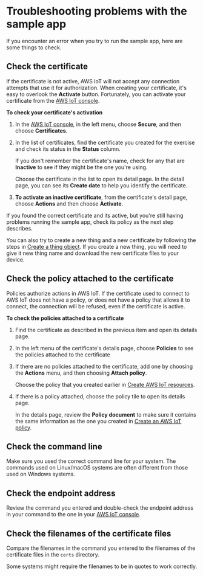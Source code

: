 # Troubleshooting problems with the sample app<a name="gs-device-troubleshoot"></a>

If you encounter an error when you try to run the sample app, here are some things to check\. 

## Check the certificate<a name="gs-device-ts-step-1"></a>

If the certificate is not active, AWS IoT will not accept any connection attempts that use it for authorization\. When creating your certificate, it's easy to overlook the **Activate** button\. Fortunately, you can activate your certificate from the [AWS IoT console](https://console.aws.amazon.com/iot/home)\.

**To check your certificate's activation**

1. In the [AWS IoT console](https://console.aws.amazon.com/iot/home), in the left menu, choose **Secure**, and then choose **Certificates**\.

1. In the list of certificates, find the certificate you created for the exercise and check its status in the **Status** column\.

   If you don't remember the certificate's name, check for any that are **Inactive** to see if they might be the one you're using\.

   Choose the certificate in the list to open its detail page\. In the detail page, you can see its **Create date** to help you identify the certificate\.

1. **To activate an inactive certificate**, from the certificate's detail page, choose **Actions** and then choose **Activate**\. 

If you found the correct certificate and its active, but you're still having problems running the sample app, check its policy as the next step describes\.

You can also try to create a new thing and a new certificate by following the steps in [Create a thing object](create-iot-resources.md#create-aws-thing)\. If you create a new thing, you will need to give it new thing name and download the new certificate files to your device\.

## Check the policy attached to the certificate<a name="gs-device-ts-step-2"></a>

Policies authorize actions in AWS IoT\. If the certificate used to connect to AWS IoT does not have a policy, or does not have a policy that allows it to connect, the connection will be refused, even if the certificate is active\.

**To check the policies attached to a certificate**

1. Find the certificate as described in the previous item and open its details page\.

1. In the left menu of the certificate's details page, choose **Policies** to see the policies attached to the certificate

1. If there are no policies attached to the certificate, add one by choosing the **Actions** menu, and then choosing **Attach policy**\. 

   Choose the policy that you created earlier in [Create AWS IoT resources](create-iot-resources.md)\.

1. If there is a policy attached, choose the policy tile to open its details page\.

   In the details page, review the **Policy document** to make sure it contains the same information as the one you created in [Create an AWS IoT policy](create-iot-resources.md#create-iot-policy)\.

## Check the command line<a name="gs-device-ts-step-3"></a>

Make sure you used the correct command line for your system\. The commands used on Linux/macOS systems are often different from those used on Windows systems\.

## Check the endpoint address<a name="gs-device-ts-step-4"></a>

Review the command you entered and double\-check the endpoint address in your command to the one in your [AWS IoT console](https://console.aws.amazon.com/iot/home)\.

## Check the filenames of the certificate files<a name="gs-device-ts-step-5"></a>

Compare the filenames in the command you entered to the filenames of the certificate files in the `certs` directory\.

Some systems might require the filenames to be in quotes to work correctly\.